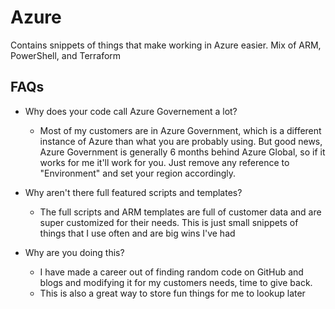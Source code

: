 # Azure

Contains snippets of things that make working in Azure easier. Mix of ARM, PowerShell, and Terraform

## FAQs

- Why does your code call Azure Governement a lot?
  - Most of my customers are in Azure Government, which is a different instance of Azure than what you are probably using. But good news, Azure Government is generally 6 months behind Azure Global, so if it works for me it'll work for you. Just remove any reference to "Environment" and set your region accordingly.

- Why aren't there full featured scripts and templates?
    - The full scripts and ARM templates are full of customer data and are super customized for their needs. This is just small snippets of things that I use often and are big wins I've had
    
- Why are you doing this?
    - I have made a career out of finding random code on GitHub and blogs and modifying it for my customers needs, time to give back.
    - This is also a great way to store fun things for me to lookup later